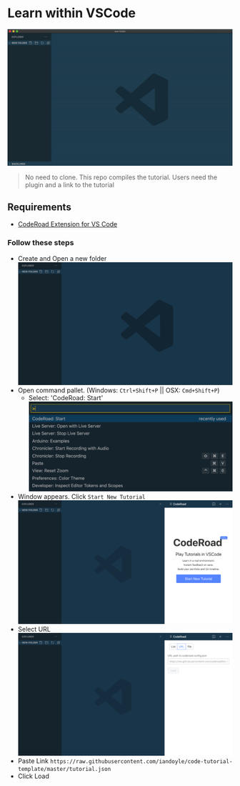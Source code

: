 # Learn within VSCode

![](docs/new_folder-1601039955390.gif)

> No need to clone.
> This repo compiles the tutorial.
> Users need the plugin and a link to the tutorial

## Requirements
  - [CodeRoad Extension for VS Code](https://marketplace.visualstudio.com/items?itemName=CodeRoad.coderoad)

### Follow these steps
  - Create and Open a new folder
    ![](docs/2020-09-25-08-46-45.png)
  - Open command pallet. (Windows: `Ctrl+Shift+P` || OSX: `Cmd+Shift+P`)
    - Select: 'CodeRoad: Start'
      ![](docs/2020-09-25-08-40-29.png)
  - Window appears. Click `Start New Tutorial`
    ![](docs/2020-09-25-08-50-03.png)
  - Select URL
    ![](docs/2020-09-25-08-57-28.png)
  - Paste Link
  `https://raw.githubusercontent.com/iandoyle/code-tutorial-template/master/tutorial.json`
  - Click Load